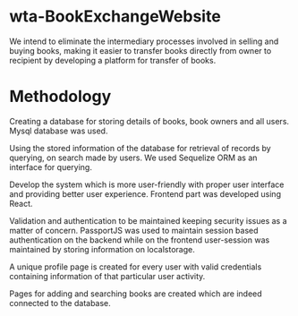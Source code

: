 # wta-BookExchangeWebsite
We intend to eliminate the intermediary processes involved in
selling and buying books, making it easier to transfer books
directly from owner to recipient by developing a platform for
transfer of books.

 # Methodology

Creating a database for storing details of books, book owners and all users. Mysql database was used.

Using the stored information of the database for retrieval of records by querying, on search made by users. We used Sequelize ORM as an interface for querying.

Develop the system which is more user-friendly with proper user interface and providing better user experience. Frontend part was developed using React.

Validation and authentication to be maintained keeping security issues as a matter of concern. PassportJS was used to maintain session based authentication on the backend while on the frontend  user-session was maintained by storing information on localstorage.

A unique profile page is created for every user with valid credentials containing information of that particular user activity.

Pages for adding and searching books are created which are indeed connected to the database.

 

